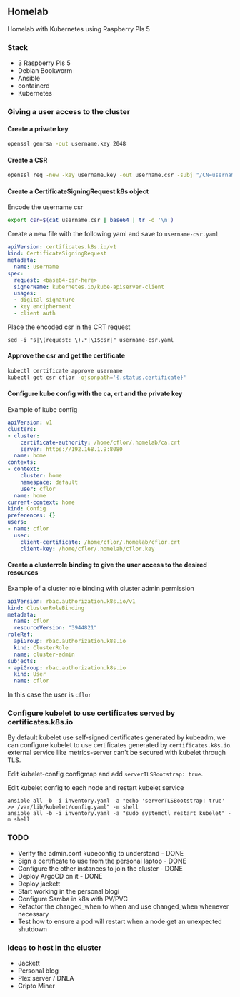 ## Homelab

Homelab with Kubernetes using Raspberry PIs 5

### Stack
- 3 Raspberry PIs 5
- Debian Bookworm
- Ansible
- containerd
- Kubernetes

### Giving a user access to the cluster

#### Create a private key
```bash
openssl genrsa -out username.key 2048
```

#### Create a CSR
```bash
openssl req -new -key username.key -out username.csr -subj "/CN=username"
```

#### Create a CertificateSigningRequest k8s object

Encode the username csr
```bash
export csr=$(cat username.csr | base64 | tr -d '\n')
```

Create a new file with the following yaml and save to `username-csr.yaml`
```yaml
apiVersion: certificates.k8s.io/v1
kind: CertificateSigningRequest
metadata:
  name: username
spec:
  request: <base64-csr-here>
  signerName: kubernetes.io/kube-apiserver-client
  usages:
  - digital signature
  - key encipherment
  - client auth
```

Place the encoded csr in the CRT request
```base
sed -i "s|\(request: \).*|\1$csr|" username-csr.yaml
```

#### Approve the csr and get the certificate
```bash
kubectl certificate approve username
kubectl get csr cflor -ojsonpath='{.status.certificate}'
```

#### Configure kube config with the ca, crt and the private key

Example of kube config
```yaml
apiVersion: v1
clusters:
- cluster:
    certificate-authority: /home/cflor/.homelab/ca.crt
    server: https://192.168.1.9:8080
  name: home
contexts:
- context:
    cluster: home
    namespace: default
    user: cflor
  name: home
current-context: home
kind: Config
preferences: {}
users:
- name: cflor
  user:
    client-certificate: /home/cflor/.homelab/cflor.crt
    client-key: /home/cflor/.homelab/cflor.key
```

#### Create a clusterrole binding to give the user access to the desired resources
Example of a cluster role binding with cluster admin permission
```yaml
apiVersion: rbac.authorization.k8s.io/v1
kind: ClusterRoleBinding
metadata:
  name: cflor
  resourceVersion: "3944821"
roleRef:
  apiGroup: rbac.authorization.k8s.io
  kind: ClusterRole
  name: cluster-admin
subjects:
- apiGroup: rbac.authorization.k8s.io
  kind: User
  name: cflor
```

In this case the user is `cflor`

### Configure kubelet to use certificates served by certificates.k8s.io

By default kubelet use self-signed certificates generated by kubeadm, we can configure kubelet to use certificates generated by `certificates.k8s.io`. external service like metrics-server can't be secured with kubelet through TLS.

Edit kubelet-config configmap and add `serverTLSBootstrap: true`.

Edit kubelet config to each node and restart kubelet service

```
ansible all -b -i inventory.yaml -a "echo 'serverTLSBootstrap: true' >> /var/lib/kubelet/config.yaml" -m shell
ansible all -b -i inventory.yaml -a "sudo systemctl restart kubelet" -m shell
```

### TODO
- Verify the admin.conf kubeconfig to understand - DONE
- Sign a certificate to use from the personal laptop - DONE
- Configure the other instances to join the cluster - DONE
- Deploy ArgoCD on it - DONE
- Deploy jackett
- Start working in the personal blogi
- Configure Samba in k8s with PV/PVC
- Refactor the changed_when to when and use changed_when whenever necessary
- Test how to ensure a pod will restart when a node get an unexpected shutdown

### Ideas to host in the cluster
- Jackett
- Personal blog
- Plex server / DNLA
- Cripto Miner
